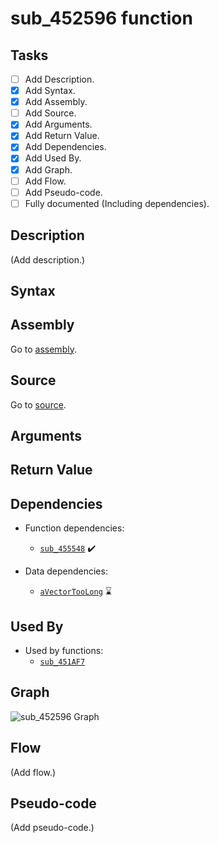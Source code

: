 # sub_452596 function

## Tasks

- [ ] Add Description.
- [X] Add Syntax.
- [X] Add Assembly.
- [ ] Add Source.
- [X] Add Arguments.
- [X] Add Return Value.
- [X] Add Dependencies.
- [X] Add Used By.
- [X] Add Graph.
- [ ] Add Flow.
- [ ] Add Pseudo-code.
- [ ] Fully documented (Including dependencies).

## Description

(Add description.)

## Syntax



## Assembly

Go to [assembly](../asm/sub_452596.asm).

## Source

Go to [source](../cc/sub_452596.cc).

## Arguments



## Return Value



## Dependencies

* Function dependencies:
  * [`sub_455548`](sub_455548.md) ✔️


* Data dependencies:
  * [`aVectorTooLong`](aVectorTooLong.md) ⌛

## Used By

* Used by functions:
  * [`sub_451AF7`](../md/sub_451AF7.md)

## Graph

![sub_452596 Graph](../svg/sub_452596.svg "sub_452596 Graph")

## Flow

(Add flow.)

## Pseudo-code

(Add pseudo-code.)
